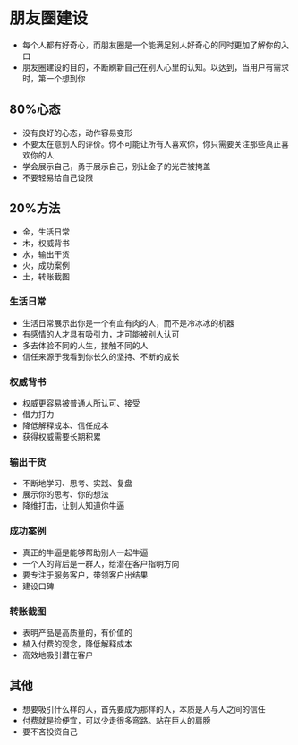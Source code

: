 # 朋友圈建设

- 每个人都有好奇心，而朋友圈是一个能满足别人好奇心的同时更加了解你的入口
- 朋友圈建设的目的，不断刷新自己在别人心里的认知。以达到，当用户有需求时，第一个想到你

## 80%心态
- 没有良好的心态，动作容易变形
- 不要太在意别人的评价。你不可能让所有人喜欢你，你只需要关注那些真正喜欢你的人
- 学会展示自己，勇于展示自己，别让金子的光芒被掩盖
- 不要轻易给自己设限

## 20%方法
- 金，生活日常
- 木，权威背书
- 水，输出干货
- 火，成功案例
- 土，转账截图

### 生活日常
- 生活日常展示出你是一个有血有肉的人，而不是冷冰冰的机器
- 有感情的人才具有吸引力，才可能被别人认可
- 多去体验不同的人生，接触不同的人
- 信任来源于我看到你长久的坚持、不断的成长

### 权威背书
- 权威更容易被普通人所认可、接受
- 借力打力
- 降低解释成本、信任成本
- 获得权威需要长期积累
  
### 输出干货
- 不断地学习、思考、实践、复盘
- 展示你的思考、你的想法
- 降维打击，让别人知道你牛逼

### 成功案例
- 真正的牛逼是能够帮助别人一起牛逼
- 一个人的背后是一群人，给潜在客户指明方向
- 要专注于服务客户，带领客户出结果
- 建设口碑
  
### 转账截图
- 表明产品是高质量的，有价值的
- 植入付费的观念，降低解释成本
- 高效地吸引潜在客户

## 其他
- 想要吸引什么样的人，首先要成为那样的人，本质是人与人之间的信任
- 付费就是捡便宜，可以少走很多弯路。站在巨人的肩膀
- 要不吝投资自己